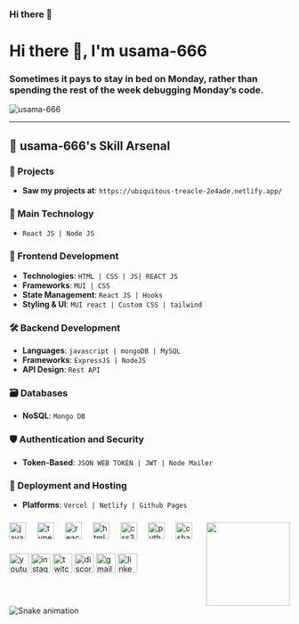 ### Hi there 👋

<!--
**usama-666/usama-666** is a ✨ _special_ ✨ repository because its `README.md` (this file) appears on your GitHub profile.

Here are some ideas to get you started:

- 🔭 I’m currently working on ...
- 🌱 I’m currently learning ...
- 👯 I’m looking to collaborate on ...
- 🤔 I’m looking for help with ...
- 💬 Ask me about ...
- 📫 How to reach me: ...
- 😄 Pronouns: ...
- ⚡ Fun fact: ...
-->


<h1 class="text-center text-3xl font-bold mb-4">
  Hi there 👋, I'm usama-666
  <br>
</h1>

<h3 class="text-center">Sometimes it pays to stay in bed on Monday, rather than spending the rest of the week debugging Monday’s code.</h3>

<p class="text-left mt-4"> <img src="https://komarev.com/ghpvc/?username=usama-666&label=Profile%20views&color=0e75b6&style=flat" alt="usama-666" /> </p>

---

<h2 class="text-center mt-8">🚀 usama-666's Skill Arsenal</h2>

### 🚀 Projects
- **Saw my projects at**: `https://ubiquitous-treacle-2e4ade.netlify.app/`

### 🌟 Main Technology
- `React JS | Node JS`

### 🎨 Frontend Development
- **Technologies**: `HTML | CSS | JS| REACT JS`
- **Frameworks**: ` MUI | CSS `
- **State Management**: `React JS | Hooks`
- **Styling & UI**: `MUI react | Custom CSS | tailwind`

### 🛠 Backend Development
- **Languages**: `javascript | mongoDB | MySQL  `
- **Frameworks**: `ExpressJS | NodeJS`
- **API Design**: `Rest API`

### 🗃 Databases
- **NoSQL**: `Mongo DB `

### 🛡 Authentication and Security
- **Token-Based**: `JSON WEB TOKEN | JWT | Node Mailer`

### 🚀 Deployment and Hosting
- **Platforms**: `Vercel | Netlify | Github Pages`


###

<img align="right" height="150" src="https://i.imgflip.com/65efzo.gif"  />

###

<div align="left">
  <img src="https://cdn.jsdelivr.net/gh/devicons/devicon/icons/javascript/javascript-original.svg" height="30" alt="javascript logo"  />
  <img width="12" />
  <img src="https://cdn.jsdelivr.net/gh/devicons/devicon/icons/typescript/typescript-original.svg" height="30" alt="typescript logo"  />
  <img width="12" />
  <img src="https://cdn.jsdelivr.net/gh/devicons/devicon/icons/react/react-original.svg" height="30" alt="react logo"  />
  <img width="12" />
  <img src="https://cdn.jsdelivr.net/gh/devicons/devicon/icons/html5/html5-original.svg" height="30" alt="html5 logo"  />
  <img width="12" />
  <img src="https://cdn.jsdelivr.net/gh/devicons/devicon/icons/css3/css3-original.svg" height="30" alt="css3 logo"  />
  <img width="12" />
  <img src="https://cdn.jsdelivr.net/gh/devicons/devicon/icons/python/python-original.svg" height="30" alt="python logo"  />
  <img width="12" />
  <img src="https://cdn.jsdelivr.net/gh/devicons/devicon/icons/csharp/csharp-original.svg" height="30" alt="csharp logo"  />
</div>

###

<div align="left">
  <img src="https://img.shields.io/static/v1?message=Youtube&logo=youtube&label=&color=FF0000&logoColor=white&labelColor=&style=for-the-badge" height="35" alt="youtube logo"  />
  <img src="https://img.shields.io/static/v1?message=Instagram&logo=instagram&label=&color=E4405F&logoColor=white&labelColor=&style=for-the-badge" height="35" alt="instagram logo"  />
  <img src="https://img.shields.io/static/v1?message=Twitch&logo=twitch&label=&color=9146FF&logoColor=white&labelColor=&style=for-the-badge" height="35" alt="twitch logo"  />
  <img src="https://img.shields.io/static/v1?message=Discord&logo=discord&label=&color=7289DA&logoColor=white&labelColor=&style=for-the-badge" height="35" alt="discord logo"  />
  <img src="https://img.shields.io/static/v1?message=Gmail&logo=gmail&label=&color=D14836&logoColor=white&labelColor=&style=for-the-badge" height="35" alt="gmail logo"  />
  <img src="https://img.shields.io/static/v1?message=LinkedIn&logo=linkedin&label=&color=0077B5&logoColor=white&labelColor=&style=for-the-badge" height="35" alt="linkedin logo"  />
</div>

###

<br clear="both">

<img src="https://raw.githubusercontent.com/maurodesouza/maurodesouza/output/snake.svg" alt="Snake animation" />

###
